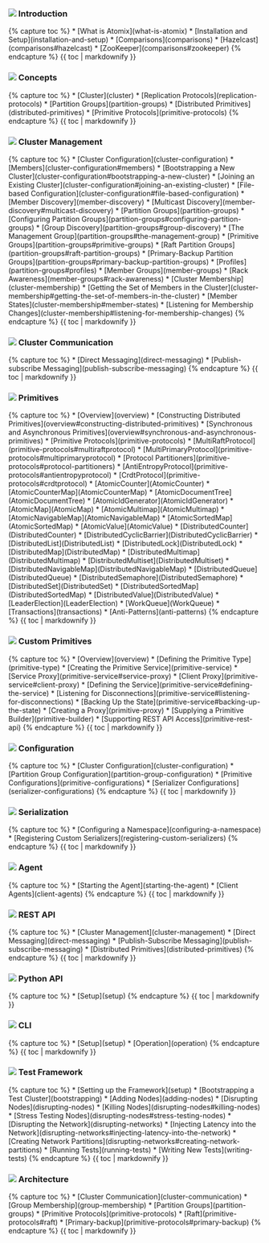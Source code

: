 <h3 class="user-guide-menu-header"><img src="/assets/img/icons/introduction.svg" class="introduction"> Introduction</h3>
<div markdown="1">
{% capture toc %}
* [What is Atomix](what-is-atomix)
* [Installation and Setup](installation-and-setup)
* [Comparisons](comparisons)
  * [Hazelcast](comparisons#hazelcast)
  * [ZooKeeper](comparisons#zookeeper)
{% endcapture %}
{{ toc | markdownify }}
</div>

<h3 class="user-guide-menu-header"><img src="/assets/img/icons/concepts.svg" class="concepts"> Concepts</h3>
<div markdown="1">
{% capture toc %}
* [Cluster](cluster)
* [Replication Protocols](replication-protocols)
* [Partition Groups](partition-groups)
* [Distributed Primitives](distributed-primitives)
* [Primitive Protocols](primitive-protocols)
{% endcapture %}
{{ toc | markdownify }}
</div>

<h3 class="user-guide-menu-header"><img src="/assets/img/icons/clustering.png" class="cluster-management"> Cluster Management</h3>
<div markdown="1">
{% capture toc %}
* [Cluster Configuration](cluster-configuration)
  * [Members](cluster-configuration#members)
  * [Bootstrapping a New Cluster](cluster-configuration#bootstrapping-a-new-cluster)
  * [Joining an Existing Cluster](cluster-configuration#joining-an-existing-cluster)
  * [File-based Configuration](cluster-configuration#file-based-configuration)
* [Member Discovery](member-discovery)
  * [Multicast Discovery](member-discovery#multicast-discovery)
* [Partition Groups](partition-groups)
  * [Configuring Partition Groups](partition-groups#configuring-partition-groups)
  * [Group Discovery](partition-groups#group-discovery)
  * [The Management Group](partition-groups#the-management-group)
  * [Primitive Groups](partition-groups#primitive-groups)
  * [Raft Partition Groups](partition-groups#raft-partition-groups)
  * [Primary-Backup Partition Groups](partition-groups#primary-backup-partition-groups)
  * [Profiles](partition-groups#profiles)
* [Member Groups](member-groups)
  * [Rack Awareness](member-groups#rack-awareness)
* [Cluster Membership](cluster-membership)
  * [Getting the Set of Members in the Cluster](cluster-membership#getting-the-set-of-members-in-the-cluster)
  * [Member States](cluster-membership#member-states)
  * [Listening for Membership Changes](cluster-membership#listening-for-membership-changes)
{% endcapture %}
{{ toc | markdownify }}
</div>

<h3 class="user-guide-menu-header"><img src="/assets/img/icons/communication.svg" class="cluster-communication"> Cluster Communication</h3>
<div markdown="1">
{% capture toc %}
* [Direct Messaging](direct-messaging)
* [Publish-subscribe Messaging](publish-subscribe-messaging)
{% endcapture %}
{{ toc | markdownify }}
</div>

<h3 class="user-guide-menu-header"><img src="/assets/img/icons/primitives.svg" class="primitives"> Primitives</h3>
<div>
{% capture toc %}
* [Overview](overview)
  * [Constructing Distributed Primitives](overview#constructing-distributed-primitives)
  * [Synchronous and Asynchronous Primitives](overview#synchronous-and-asynchronous-primitives)
* [Primitive Protocols](primitive-protocols)
  * [MultiRaftProtocol](primitive-protocols#multiraftprotocol)
  * [MultiPrimaryProtocol](primitive-protocols#multiprimaryprotocol)
  * [Protocol Partitioners](primitive-protocols#protocol-partitioners)
  * [AntiEntropyProtocol](primitive-protocols#antientropyprotocol)
  * [CrdtProtocol](primitive-protocols#crdtprotocol)
* [AtomicCounter](AtomicCounter)
* [AtomicCounterMap](AtomicCounterMap)
* [AtomicDocumentTree](AtomicDocumentTree)
* [AtomicIdGenerator](AtomicIdGenerator)
* [AtomicMap](AtomicMap)
* [AtomicMultimap](AtomicMultimap)
* [AtomicNavigableMap](AtomicNavigableMap)
* [AtomicSortedMap](AtomicSortedMap)
* [AtomicValue](AtomicValue)
* [DistributedCounter](DistributedCounter)
* [DistributedCyclicBarrier](DistributedCyclicBarrier)
* [DistributedList](DistributedList)
* [DistributedLock](DistributedLock)
* [DistributedMap](DistributedMap)
* [DistributedMultimap](DistributedMultimap)
* [DistributedMultiset](DistributedMultiset)
* [DistributedNavigableMap](DistributedNavigableMap)
* [DistributedQueue](DistributedQueue)
* [DistributedSemaphore](DistributedSemaphore)
* [DistributedSet](DistributedSet)
* [DistributedSortedMap](DistributedSortedMap)
* [DistributedValue](DistributedValue)
* [LeaderElection](LeaderElection)
* [WorkQueue](WorkQueue)
* [Transactions](transactions)
* [Anti-Patterns](anti-patterns)
{% endcapture %}
{{ toc | markdownify }}
</div>

<h3 class="user-guide-menu-header"><img src="/assets/img/icons/custom-primitives.svg" class="custom-primitives"> Custom Primitives</h3>
<div markdown="1">
{% capture toc %}
* [Overview](overview)
* [Defining the Primitive Type](primitive-type)
* [Creating the Primitive Service](primitive-service)
  * [Service Proxy](primitive-service#service-proxy)
  * [Client Proxy](primitive-service#client-proxy)
  * [Defining the Service](primitive-service#defining-the-service)
  * [Listening for Disconnections](primitive-service#listening-for-disconnections)
  * [Backing Up the State](primitive-service#backing-up-the-state)
* [Creating a Proxy](primitive-proxy)
* [Supplying a Primitive Builder](primitive-builder)
* [Supporting REST API Access](primitive-rest-api)
{% endcapture %}
{{ toc | markdownify }}
</div>

<h3 class="user-guide-menu-header"><img src="/assets/img/icons/configuration.svg" class="configuration"> Configuration</h3>
<div markdown="1">
{% capture toc %}
* [Cluster Configuration](cluster-configuration)
* [Partition Group Configuration](partition-group-configuration)
* [Primitive Configurations](primitive-configurations)
* [Serializer Configurations](serializer-configurations)
{% endcapture %}
{{ toc | markdownify }}
</div>

<h3 class="user-guide-menu-header"><img src="/assets/img/icons/serialization.svg" class="serialization"> Serialization</h3>
<div markdown="1">
{% capture toc %}
* [Configuring a Namespace](configuring-a-namespace)
* [Registering Custom Serializers](registering-custom-serializers)
{% endcapture %}
{{ toc | markdownify }}
</div>

<h3 class="user-guide-menu-header"><img src="/assets/img/icons/agent.png" class="agent"> Agent</h3>
<div>
{% capture toc %}
* [Starting the Agent](starting-the-agent)
* [Client Agents](client-agents)
{% endcapture %}
{{ toc | markdownify }}
</div>

<h3 class="user-guide-menu-header"><img src="/assets/img/icons/rest.svg" class="rest"> REST API</h3>
<div markdown="1">
{% capture toc %}
* [Cluster Management](cluster-management)
* [Direct Messaging](direct-messaging)
* [Publish-Subscribe Messaging](publish-subscribe-messaging)
* [Distributed Primitives](distributed-primitives)
{% endcapture %}
{{ toc | markdownify }}
</div>

<h3 class="user-guide-menu-header"><img src="/assets/img/icons/python.svg" class="python"> Python API</h3>
<div markdown="1">
{% capture toc %}
* [Setup](setup)
{% endcapture %}
{{ toc | markdownify }}
</div>

<h3 class="user-guide-menu-header"><img src="/assets/img/icons/cli.svg" class="cli"> CLI</h3>
<div markdown="1">
{% capture toc %}
* [Setup](setup)
* [Operation](operation)
{% endcapture %}
{{ toc | markdownify }}
</div>

<h3 class="user-guide-menu-header"><img src="/assets/img/icons/test.svg" class="test"> Test Framework</h3>
<div markdown="1">
{% capture toc %}
* [Setting up the Framework](setup)
* [Bootstrapping a Test Cluster](bootstrapping)
* [Adding Nodes](adding-nodes)
* [Disrupting Nodes](disrupting-nodes)
  * [Killing Nodes](disrupting-nodes#killing-nodes)
  * [Stress Testing Nodes](disrupting-nodes#stress-testing-nodes)
* [Disrupting the Network](disrupting-networks)
  * [Injecting Latency into the Network](disrupting-networks#injecting-latency-into-the-network)
  * [Creating Network Partitions](disrupting-networks#creating-network-partitions)
* [Running Tests](running-tests)
* [Writing New Tests](writing-tests)
{% endcapture %}
{{ toc | markdownify }}
</div>

<h3 class="user-guide-menu-header"><img src="/assets/img/icons/architecture.svg" class="architecture"> Architecture</h3>
<div markdown="1">
{% capture toc %}
* [Cluster Communication](cluster-communication)
* [Group Membership](group-membership)
* [Partition Groups](partition-groups)
* [Primitive Protocols](primitive-protocols)
  * [Raft](primitive-protocols#raft)
  * [Primary-backup](primitive-protocols#primary-backup)
{% endcapture %}
{{ toc | markdownify }}
</div>